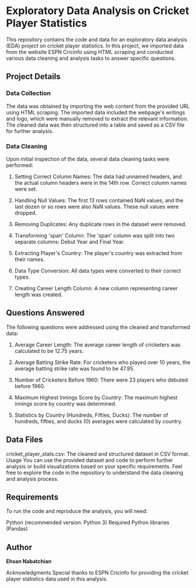 # Exploratory Data Analysis on Cricket Player Statistics

This repository contains the code and data for an exploratory data analysis (EDA) project on cricket player statistics. In this project, we imported data from the website ESPN Cricinfo using HTML scraping and conducted various data cleaning and analysis tasks to answer specific questions.

## Project Details
### Data Collection
The data was obtained by importing the web content from the provided URL using HTML scraping. The imported data included the webpage's writings and logo, which were manually removed to extract the relevant information. The cleaned data was then structured into a table and saved as a CSV file for further analysis.

### Data Cleaning
Upon initial inspection of the data, several data cleaning tasks were performed:

1. Setting Correct Column Names: The data had unnamed headers, and the actual column headers were in the 14th row. Correct column names were set.

2. Handling Null Values: The first 13 rows contained NaN values, and the last dozen or so rows were also NaN values. These null values were dropped.

3. Removing Duplicates: Any duplicate rows in the dataset were removed.

4. Transforming 'span' Column: The 'span' column was split into two separate columns: Debut Year and Final Year.

5. Extracting Player's Country: The player's country was extracted from their names.

6. Data Type Conversion: All data types were converted to their correct types.

7. Creating Career Length Column: A new column representing career length was created.

## Questions Answered
The following questions were addressed using the cleaned and transformed data:

1. Average Career Length: The average career length of cricketers was calculated to be 12.75 years.

2. Average Batting Strike Rate: For cricketers who played over 10 years, the average batting strike rate was found to be 47.95.

3. Number of Cricketers Before 1960: There were 23 players who debuted before 1960.

4. Maximum Highest Innings Score by Country: The maximum highest innings score by country was determined.

5. Statistics by Country (Hundreds, Fifties, Ducks): The number of hundreds, fifties, and ducks (0) averages were calculated by country.

## Data Files
cricket_player_stats.csv: The cleaned and structured dataset in CSV format.
Usage
You can use the provided dataset and code to perform further analysis or build visualizations based on your specific requirements. Feel free to explore the code in the repository to understand the data cleaning and analysis process.

## Requirements
To run the code and reproduce the analysis, you will need:

Python (recommended version: Python 3)
Required Python libraries (Pandas)

## Author
**Ehsan Nabatchian**


Acknowledgments
Special thanks to ESPN Cricinfo for providing the cricket player statistics data used in this analysis.


